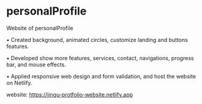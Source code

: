 # personalProfile
Website of personalProfile

•	Created background, animated circles, customize landing and buttons features.

•	Developed show more features, services, contact, navigations, progress bar, and mouse effects.

•	Applied responsive web design and form validation, and host the website on Netlify.

website: https://jingu-protfolio-website.netlify.app
